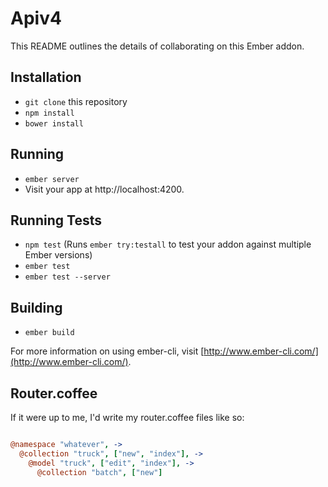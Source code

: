 # Apiv4

This README outlines the details of collaborating on this Ember addon.

## Installation

* `git clone` this repository
* `npm install`
* `bower install`

## Running

* `ember server`
* Visit your app at http://localhost:4200.

## Running Tests

* `npm test` (Runs `ember try:testall` to test your addon against multiple Ember versions)
* `ember test`
* `ember test --server`

## Building

* `ember build`

For more information on using ember-cli, visit [http://www.ember-cli.com/](http://www.ember-cli.com/).


## Router.coffee
If it were up to me, I'd write my router.coffee files like so:

```coffeescript

@namespace "whatever", ->
  @collection "truck", ["new", "index"], ->
    @model "truck", ["edit", "index"], ->
      @collection "batch", ["new"]


```
